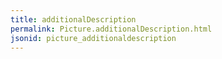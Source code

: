 ```yaml
---
title: additionalDescription
permalink: Picture.additionalDescription.html
jsonid: picture_additionaldescription
---
```

